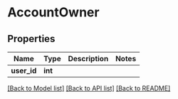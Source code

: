 # AccountOwner

## Properties
Name | Type | Description | Notes
------------ | ------------- | ------------- | -------------
**user_id** | **int** |  | 

[[Back to Model list]](../../README.md#documentation-for-models) [[Back to API list]](../../README.md#documentation-for-api-endpoints) [[Back to README]](../../README.md)

